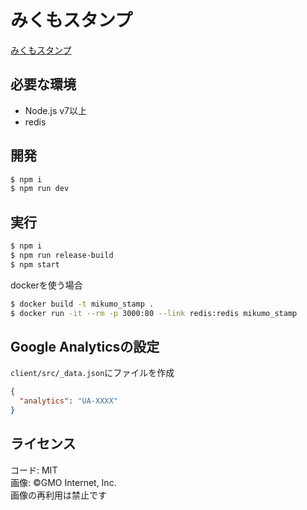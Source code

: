 みくもスタンプ
===

[みくもスタンプ](https://stamp.mikumo.abcang.net)

## 必要な環境
* Node.js v7以上
* redis

## 開発

```bash
$ npm i
$ npm run dev
```

## 実行

```bash
$ npm i
$ npm run release-build
$ npm start
```

dockerを使う場合

```bash
$ docker build -t mikumo_stamp .
$ docker run -it --rm -p 3000:80 --link redis:redis mikumo_stamp
```

## Google Analyticsの設定

`client/src/_data.json`にファイルを作成

```json
{
  "analytics": "UA-XXXX"
}
```

## ライセンス
コード: MIT  
画像: ©GMO Internet, Inc.  
画像の再利用は禁止です

